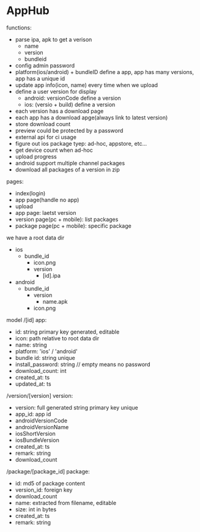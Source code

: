 # AppHub

functions:
- parse ipa, apk to get a verison
  - name
  - version
  - bundleid
- config admin password
- platform(ios/android) + bundleID define a app, app has many versions, app has a unique id
- update app info(icon, name) every time when we upload
- define a user version for display
  - android: versionCode define a version
  - ios: (versio + build) define a version
- each version has a download page
- each app has a download apge(always link to latest version)
- store download count
- preview could be protected by a password
- external api for ci usage
- figure out ios package tyep: ad-hoc, appstore, etc...
- get device count when ad-hoc
- upload progress
- android support multiple channel packages
- download all packages of a version in zip 

pages:
- index(login)
- app page(handle no app)
- upload
- app page: laetst version
- version page(pc + mobile): list packages
- package page(pc + mobile): specific package

we have a root data dir
- ios
  - bundle_id
    - icon.png
    - version
      - [id].ipa
- android
  - bundle_id
    - version
      - name.apk
    - icon.png

model
/[id]
app:
  - id: string primary key generated, editable
  - icon: path relative to root data dir
  - name: string
  - platform: 'ios' / 'android'
  - bundle id: string unique
  - install_password: string // empty means no password
  - download_count: int
  - created_at: ts
  - updated_at: ts

/version/[version]
version:
  - version: full generated string primary key unique
  - app_id: app id
  - androidVersionCode
  - androidVersionName
  - iosShortVersion
  - iosBundleVersion
  - created_at: ts
  - remark: string
  - download_count

/package/[package_id]
package:
  - id: md5 of package content
  - version_id: foreign key
  - download_count
  - name: extracted from filename, editable
  - size: int in bytes
  - created_at: ts
  - remark: string
